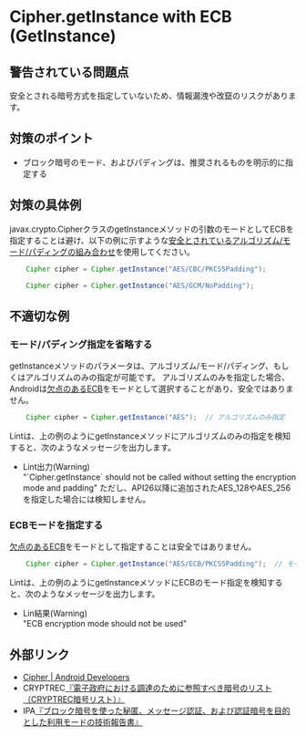 # Cipher.getInstance with ECB (GetInstance)

## 警告されている問題点

安全とされる暗号方式を指定していないため、情報漏洩や改竄のリスクがあります。

## 対策のポイント

-   ブロック暗号のモード、およびパディングは、推奨されるものを明示的に指定する

## 対策の具体例

javax.crypto.CipherクラスのgetInstanceメソッドの引数のモードとしてECBを指定することは避け、以下の例に示すような[安全とされているアルゴリズム/モード/パディングの組み合わせ][2]を使用してください。

```java
    Cipher cipher = Cipher.getInstance("AES/CBC/PKCS5Padding");
```

```java
    Cipher cipher = Cipher.getInstance("AES/GCM/NoPadding");
```

## 不適切な例

### モード/パディング指定を省略する

getInstanceメソッドのパラメータは、アルゴリズム/モード/パディング、もしくはアルゴリズムのみの指定が可能です。
アルゴリズムのみを指定した場合、Androidは[欠点のあるECB][3]をモードとして選択することがあり、安全ではありません。

```java
    Cipher cipher = Cipher.getInstance("AES");  // アルゴリズムのみ指定
```

Lintは、上の例のようにgetInstanceメソッドにアルゴリズムのみの指定を検知すると、次のようなメッセージを出力します。

-   Lint出力(Warning)  
"\`Cipher.getInstance` should not be called without setting the encryption mode and padding"
ただし、API26以降に追加されたAES_128やAES_256を指定した場合には検知しません。

### ECBモードを指定する

[欠点のあるECB][3]をモードとして指定することは安全ではありません。

```java
    Cipher cipher = Cipher.getInstance("AES/ECB/PKCS5Padding");  // モードとしてECBを指定
```

Lintは、上の例のようにgetInstanceメソッドにECBのモード指定を検知すると、次のようなメッセージを出力します。

-   Lin結果(Warning)  
    "ECB encryption mode should not be used"

## 外部リンク

-   [Cipher | Android Developers][1]
-   CRYPTREC[『電子政府における調達のために参照すべき暗号のリスト（CRYPTREC暗号リスト）』][2]
-   IPA[『ブロック暗号を使った秘匿、メッセージ認証、および認証暗号を目的とした利用モードの技術報告書』][3]



[1]: https://developer.android.com/reference/javax/crypto/Cipher.html
[2]: http://www.cryptrec.go.jp/list/cryptrec-ls-0001-2016.pdf
[3]: https://www.ipa.go.jp/security/enc/CRYPTREC/fy15/documents/mode_wg040607.pdf#page=34
